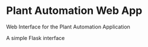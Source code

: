 # Plant Automation Web App
Web Interface for the Plant Automation Application

A simple Flask interface
